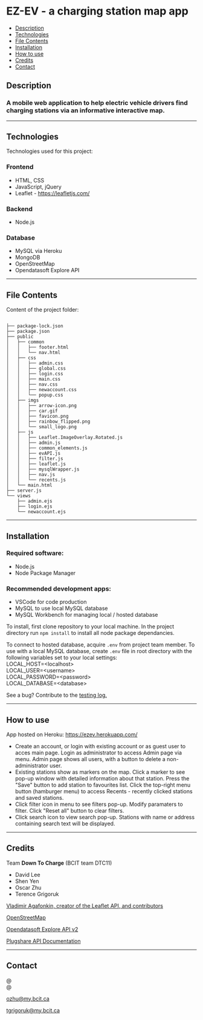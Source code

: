 # EZ-EV - a charging station map app

- [Description](#description)
- [Technologies](#technologies)
- [File Contents](#file-contents)
- [Installation](#installation)
- [How to use](#how-to-use)
- [Credits](#credits)
- [Contact](#contact)

## Description

### A mobile web application to help electric vehicle drivers find charging stations via an informative interactive map.

---

## Technologies

Technologies used for this project:

### Frontend

- HTML, CSS
- JavaScript, jQuery
- Leaflet - https://leafletjs.com/

### Backend

- Node.js

### Database

- MySQL via Heroku
- MongoDB
- OpenStreetMap
- Opendatasoft Explore API

---

## File Contents

Content of the project folder:

```

├── package-lock.json
├── package.json
├── public
│   ├── common
│   │   ├── footer.html
│   │   └── nav.html
│   ├── css
│   │   ├── admin.css
│   │   ├── global.css
│   │   ├── login.css
│   │   ├── main.css
│   │   ├── nav.css
│   │   ├── newaccount.css
│   │   └── popup.css
│   ├── imgs
│   │   ├── arrow-icon.png
│   │   ├── car.gif
│   │   ├── favicon.png
│   │   ├── rainbow_flipped.png
│   │   └── small_logo.png
│   ├── js
│   │   ├── Leaflet.ImageOverlay.Rotated.js
│   │   ├── admin.js
│   │   ├── common_elements.js
│   │   ├── evAPI.js
│   │   ├── filter.js
│   │   ├── leaflet.js
│   │   ├── mysqlWrapper.js
│   │   ├── nav.js
│   │   └── recents.js
│   └── main.html
├── server.js
└── views
    ├── admin.ejs
    ├── login.ejs
    └── newaccount.ejs
```

---

## Installation

### Required software:

- Node.js
- Node Package Manager

### Recommended development apps:

- VSCode for code production
- MySQL to use local MySQL database
- MySQL Workbench for managing local / hosted database

To install, first clone repository to your local machine. In the project directory run `npm install` to install all node package dependancies.

To connect to hosted database, acquire `.env` from project team member. To use with a local MySQL database, create `.env` file in root directory with the following variables set to your local settings:  
LOCAL_HOST=\<localhost>  
LOCAL_USER=\<username>  
LOCAL_PASSWORD=\<password>  
LOCAL_DATABASE=\<database>

See a bug? Contribute to the [testing log.](https://docs.google.com/spreadsheets/d/1N_1raDGePpBJiij3JqFtYP7nGZy3jspY5KDhL6jIpkk/edit?usp=sharing)

---

## How to use

App hosted on Heroku: https://ezev.herokuapp.com/

- Create an account, or login with existing account or as guest user to acces main page. Login as administrator to access Admin page via menu. Admin page shows all users, with a button to delete a non-administrator user.
- Existing stations show as markers on the map. Click a marker to see pop-up window with detailed information about that station. Press the "Save" button to add station to favourites list. Click the top-right menu button (hamburger menu) to access Recents - recently clicked stations and saved stations.
- Click filter icon in menu to see filters pop-up. Modify paramaters to filter. Click "Reset all" button to clear filters.
- Click search icon to view search pop-up. Stations with name or address containing search text will be displayed.

---

## Credits

Team **Down To Charge** (BCIT team DTC11)

- David Lee
- Shen Yen
- Oscar Zhu
- Terence Grigoruk

[Vladimir Agafonkin, creator of the Leaflet API, and contributors](https://leafletjs.com/)

[OpenStreetMap](https://www.openstreetmap.org/)

[Opendatasoft Explore API v2](https://opendata.vancouver.ca/api/v2/console)

[Plugshare API Documentation](https://developer.plugshare.com/docs/#introduction)

---

## Contact

@  
@  

ozhu@my.bcit.ca

tgrigoruk@my.bcit.ca
